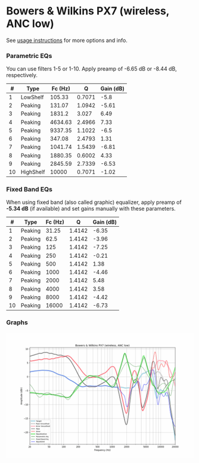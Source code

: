 # Bowers & Wilkins PX7 (wireless, ANC low)
See [usage instructions](https://github.com/jaakkopasanen/AutoEq#usage) for more options and info.

### Parametric EQs
You can use filters 1-5 or 1-10. Apply preamp of -6.65 dB or -8.44 dB, respectively.

|   # | Type      |   Fc (Hz) |      Q |   Gain (dB) |
|-----|-----------|-----------|--------|-------------|
|   1 | LowShelf  |    105.33 | 0.7071 |       -5.8  |
|   2 | Peaking   |    131.07 | 1.0942 |       -5.61 |
|   3 | Peaking   |   1831.2  | 3.027  |        6.49 |
|   4 | Peaking   |   4634.63 | 2.4966 |        7.33 |
|   5 | Peaking   |   9337.35 | 1.1022 |       -6.5  |
|   6 | Peaking   |    347.08 | 2.4793 |        1.31 |
|   7 | Peaking   |   1041.74 | 1.5439 |       -6.81 |
|   8 | Peaking   |   1880.35 | 0.6002 |        4.33 |
|   9 | Peaking   |   2845.59 | 2.7339 |       -6.53 |
|  10 | HighShelf |  10000    | 0.7071 |       -1.02 |

### Fixed Band EQs
When using fixed band (also called graphic) equalizer, apply preamp of **-5.34 dB** (if available) and set gains manually with these parameters.

|   # | Type    |   Fc (Hz) |      Q |   Gain (dB) |
|-----|---------|-----------|--------|-------------|
|   1 | Peaking |     31.25 | 1.4142 |       -6.35 |
|   2 | Peaking |     62.5  | 1.4142 |       -3.96 |
|   3 | Peaking |    125    | 1.4142 |       -7.25 |
|   4 | Peaking |    250    | 1.4142 |       -0.21 |
|   5 | Peaking |    500    | 1.4142 |        1.38 |
|   6 | Peaking |   1000    | 1.4142 |       -4.46 |
|   7 | Peaking |   2000    | 1.4142 |        5.48 |
|   8 | Peaking |   4000    | 1.4142 |        3.58 |
|   9 | Peaking |   8000    | 1.4142 |       -4.42 |
|  10 | Peaking |  16000    | 1.4142 |       -6.73 |

### Graphs
![](./Bowers%20&%20Wilkins%20PX7%20(wireless,%20ANC%20low).png)
